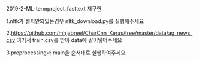 2019-2-ML-termproject_fasttext 재구현

1.nltk가 설치안되있는경우 nltk_download.py를 실행해주세요

2.https://github.com/mhjabreel/CharCnn_Keras/tree/master/data/ag_news_csv 여기서 train.csv를 받아 data에 같이넣어주세요

3.preprocessing과 main을 순서대로 실행하여주세요
